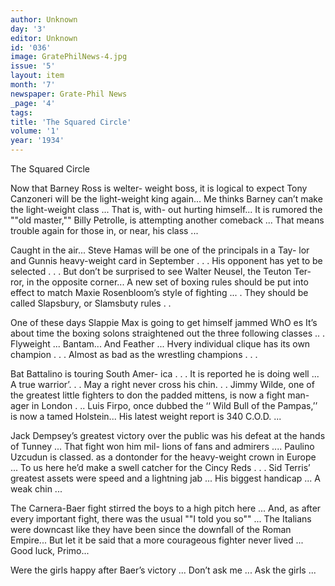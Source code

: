 ```yaml
---
author: Unknown
day: '3'
editor: Unknown
id: '036'
image: GratePhilNews-4.jpg
issue: '5'
layout: item
month: '7'
newspaper: Grate-Phil News
_page: '4'
tags:
title: 'The Squared Circle'
volume: '1'
year: '1934'
---
```

The Squared Circle

Now that Barney Ross is welter-
weight boss, it is logical to expect Tony
Canzoneri will be the light-weight king
again... Me thinks Barney can’t make
the light-weight class ... That is, with-
out hurting himself... It is rumored
the ""old master,"" Billy Petrolle, is
attempting another comeback ... That
means trouble again for those in, or
near, his class ...

Caught in the air... Steve Hamas
will be one of the principals in a Tay-
lor and Gunnis heavy-weight card in
September . . . His opponent has yet to
be selected . . . But don’t be surprised
to see Walter Neusel, the Teuton Ter-
ror, in the opposite corner... A new
set of boxing rules should be put into
effect to match Maxie Rosenbloom’s
style of fighting ... . They should be
called Slapsbury, or Slamsbuty rules . .

One of these days Slappie Max is
going to get himself jammed WhO es
It’s about time the boxing solons
straightened out the three following
classes .. . Flyweight ... Bantam...
And Feather ... Hvery individual clique
has its own champion . . . Almost as
bad as the wrestling champions . . .

Bat Battalino is touring South Amer-
ica . . . It is reported he is doing well
... A true warrior’. . . May a right
never cross his chin. . . Jimmy Wilde,
one of the greatest little fighters to don
the padded mittens, is now a fight man-
ager in London . .. Luis Firpo, once
dubbed the ‘‘ Wild Bull of the Pampas,’’
is now a tamed Holstein... His latest
weight report is 340 C.O.D. ...

Jack Dempsey’s greatest victory over
the public was his defeat at the hands
of Tunney ... That fight won him mil-
lions of fans and admirers .... Paulino
Uzcudun is classed. as a dontonder for
the heavy-weight crown in Europe ...
To us here he’d make a swell catcher for
the Cincy Reds . . . Sid Terris’ greatest
assets were speed and a lightning jab
... His biggest handicap ... A weak
chin ...

The Carnera-Baer fight stirred the
boys to a high pitch here ... And, as 
after every important fight, there was
the usual ""I told you so"" ... The
Italians were downcast like they have
been since the downfall of the Roman
Empire... But let it be said that a
more courageous fighter never lived ...
Good luck, Primo...

Were the girls happy after Baer’s
victory ... Don’t ask me ... Ask the
girls ...
